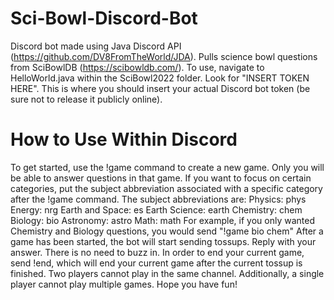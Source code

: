 # Sci-Bowl-Discord-Bot
Discord bot made using Java Discord API (https://github.com/DV8FromTheWorld/JDA). Pulls science bowl questions from SciBowlDB (https://scibowldb.com/). 
To use, navigate to HelloWorld.java within the SciBowl2022 folder. Look for "INSERT TOKEN HERE". This is where you should insert your actual Discord bot token (be sure not to release it publicly online). 
# How to Use Within Discord
To get started, use the !game command to create a new game. Only you will be able to answer questions in that game.
If you want to focus on certain categories, put the subject abbreviation associated with a specific category after the !game command.
The subject abbreviations are:
Physics: phys
Energy: nrg
Earth and Space: es
Earth Science: earth
Chemistry: chem
Biology: bio
Astronomy: astro
Math: math
For example, if you only wanted Chemistry and Biology questions, you would send "!game bio chem"
After a game has been started, the bot will start sending tossups. Reply with your answer. There is no need to buzz in.
In order to end your current game, send !end, which will end your current game after the current tossup is finished.
Two players cannot play in the same channel. Additionally, a single player cannot play multiple games.
Hope you have fun!
